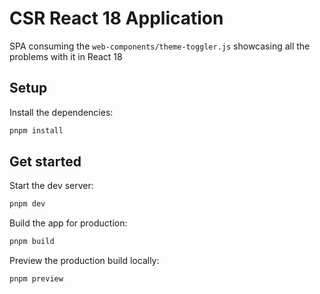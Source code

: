 # CSR React 18 Application

SPA consuming the `web-components/theme-toggler.js` showcasing all the problems with it in React 18

## Setup

Install the dependencies:

```bash
pnpm install
```

## Get started

Start the dev server:

```bash
pnpm dev
```

Build the app for production:

```bash
pnpm build
```

Preview the production build locally:

```bash
pnpm preview
```

